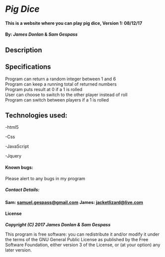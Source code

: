 # _Pig Dice_

#### This is a website where you can play pig dice, Version 1: 08/12/17

#### By: _**James Donlan**_ & _**Sam Gespass**_


## Description




## Specifications

Program can return a random integer between 1 and 6  
Program can keep a running total of returned numbers  
Program puts result at 0 if a 1 is rolled  
User can choose to switch to the other player instead of roll  
Program can switch between players if a 1 is rolled  

## Technologies used:

-html5

-Css

-JavaScript

-Jquery


#### Known bugs:

Please alert to any bugs in my program

##### **Contact Details:**

**Sam: samuel.gespass@gmail.com**
**James: jacketlizard@live.com**

#### License

_**Copyright (C) 2017 James Donlan & Sam Gespass**_

This program is free software: you can redistribute it and/or modify it under the terms of the GNU General Public License as published by the Free Software Foundation, either version 3 of the License, or (at your option) any later version.
